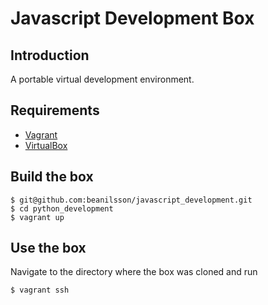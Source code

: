 # Javascript Development Box

## Introduction

A portable virtual development environment.

## Requirements

* [Vagrant](http://vagrantup.com)
* [VirtualBox](https://www.virtualbox.org)

## Build the box

    $ git@github.com:beanilsson/javascript_development.git
    $ cd python_development
    $ vagrant up

## Use the box

Navigate to the directory where the box was cloned and run

    $ vagrant ssh

